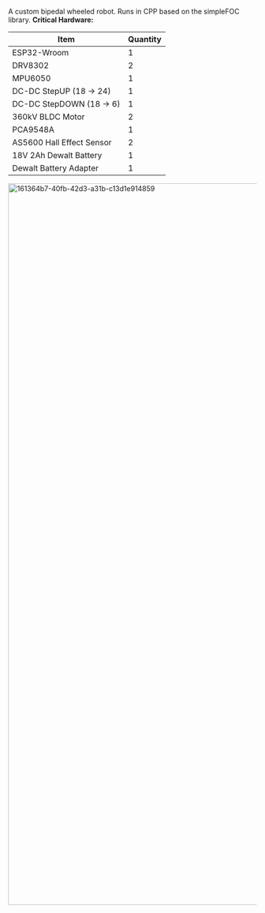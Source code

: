 A custom bipedal wheeled robot. Runs in CPP based on the simpleFOC library.
**Critical Hardware:**

| Item                          | Quantity |
|-------------------------------|----------|
| ESP32-Wroom                   | 1        |
| DRV8302                       | 2        |
| MPU6050                       | 1        |
| DC-DC StepUP (18 → 24)        | 1        |
| DC-DC StepDOWN (18 → 6)       | 1        |
| 360kV BLDC Motor              | 2        |
| PCA9548A                      | 1        |
| AS5600 Hall Effect Sensor     | 2        |
| 18V 2Ah Dewalt Battery        | 1        |
| Dewalt Battery Adapter        | 1        |

<img width="2000" height="1462" alt="161364b7-40fb-42d3-a31b-c13d1e914859" src="https://github.com/user-attachments/assets/43d6b483-948f-4fd7-9a3d-390124a25b07" />
